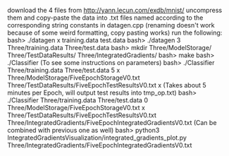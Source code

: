 download the 4 files from http://yann.lecun.com/exdb/mnist/
uncompress them and copy-paste the data into .txt files named according to the corresponding string constants in datagen.cpp
	(renaming doesn't work because of some weird formatting, copy pasting works)
run the following:
bash> ./datagen x training.data test.data
bash> ./datagen 3 Three/training.data Three/test.data
bash> mkdir Three/ModelStorage/ Three/TestDataResults/ Three/IntegratedGradients/
bash> make
bash> ./Classifier
	(To see some instructions on parameters)
bash> ./Classifier Three/training.data Three/test.data 5 x Three/ModelStorage/FiveEpochStorageV0.txt Three/TestDataResults/FiveEpochTestResultsV0.txt x
	(Takes about 5 minutes per Epoch, will output test results into tmp_op.txt)
bash> ./Classifier Three/training.data Three/test.data 0 Three/ModelStorage/FiveEpochStorageV0.txt x Three/TestDataResults/FiveEpochTestResultsV0.txt Three/IntegratedGradients/FiveEpochIntegratedGradientsV0.txt
	(Can be combined with previous one as well)
bash> python3 IntegratedGradientsVisualization/integrated_gradients_plot.py Three/IntegratedGradients/FiveEpochIntegratedGradientsV0.txt